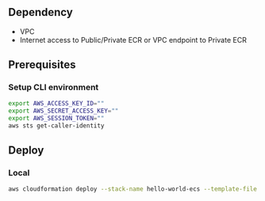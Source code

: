 #

## Dependency

* VPC
* Internet access to Public/Private ECR or VPC endpoint to Private ECR

## Prerequisites

### Setup CLI environment

```bash
export AWS_ACCESS_KEY_ID=""
export AWS_SECRET_ACCESS_KEY=""
export AWS_SESSION_TOKEN=""
aws sts get-caller-identity
```

## Deploy

### Local

```bash
aws cloudformation deploy --stack-name hello-world-ecs --template-file main.yml --capabilities CAPABILITY_IAM
```

